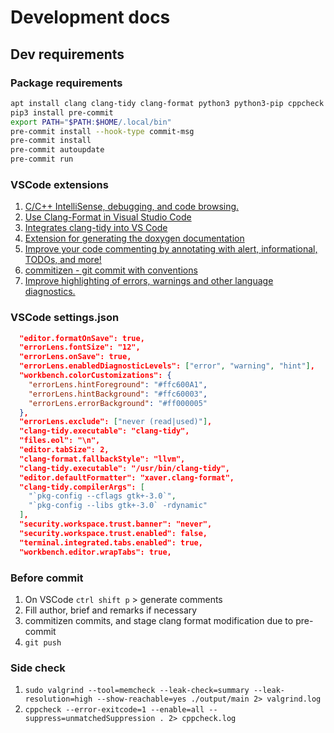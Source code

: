 # Development docs

## Dev requirements

### Package requirements

```bash
apt install clang clang-tidy clang-format python3 python3-pip cppcheck valgrind libconfig-dev
pip3 install pre-commit
export PATH="$PATH:$HOME/.local/bin"
pre-commit install --hook-type commit-msg
pre-commit install
pre-commit autoupdate
pre-commit run
```

### VSCode extensions

1. [C/C++ IntelliSense, debugging, and code browsing.](https://marketplace.visualstudio.com/items?itemName=ms-vscode.cpptools)
2. [Use Clang-Format in Visual Studio Code](https://marketplace.visualstudio.com/items?itemName=xaver.clang-format)
3. [Integrates clang-tidy into VS Code](https://marketplace.visualstudio.com/items?itemName=notskm.clang-tidy)
4. [Extension for generating the doxygen documentation](https://marketplace.visualstudio.com/items?itemName=dusartvict.doc-doxygen)
5. [Improve your code commenting by annotating with alert, informational, TODOs, and more!](https://marketplace.visualstudio.com/items?itemName=aaron-bond.better-comments)
6. [commitizen - git commit with conventions](https://marketplace.visualstudio.com/items?itemName=KnisterPeter.vscode-commitizen)
7. [Improve highlighting of errors, warnings and other language diagnostics.](https://marketplace.visualstudio.com/items?itemName=usernamehw.errorlens)

### VSCode settings.json

```json
  "editor.formatOnSave": true,
  "errorLens.fontSize": "12",
  "errorLens.onSave": true,
  "errorLens.enabledDiagnosticLevels": ["error", "warning", "hint"],
  "workbench.colorCustomizations": {
    "errorLens.hintForeground": "#ffc600A1",
    "errorLens.hintBackground": "#ffc60003",
    "errorLens.errorBackground": "#ff000005"
  },
  "errorLens.exclude": ["never (read|used)"],
  "clang-tidy.executable": "clang-tidy",
  "files.eol": "\n",
  "editor.tabSize": 2,
  "clang-format.fallbackStyle": "llvm",
  "clang-tidy.executable": "/usr/bin/clang-tidy",
  "editor.defaultFormatter": "xaver.clang-format",
  "clang-tidy.compilerArgs": [
    "`pkg-config --cflags gtk+-3.0`",
    "`pkg-config --libs gtk+-3.0` -rdynamic"
  ],
  "security.workspace.trust.banner": "never",
  "security.workspace.trust.enabled": false,
  "terminal.integrated.tabs.enabled": true,
  "workbench.editor.wrapTabs": true,
```

### Before commit

1. On VSCode `ctrl shift p` > generate comments
1. Fill author, brief and remarks if necessary
1. commitizen commits, and stage clang format modification due to pre-commit
1. `git push`

### Side check

1. `sudo valgrind --tool=memcheck --leak-check=summary --leak-resolution=high --show-reachable=yes ./output/main 2> valgrind.log`
1. `cppcheck --error-exitcode=1 --enable=all --suppress=unmatchedSuppression . 2> cppcheck.log`
